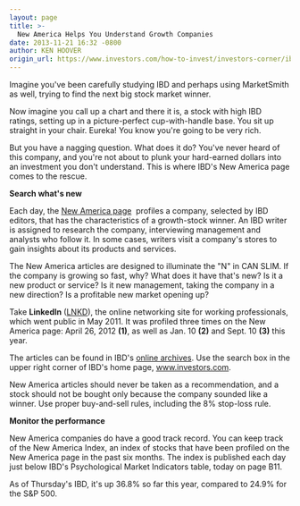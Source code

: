 ```yaml
---
layout: page
title: >-
  New America Helps You Understand Growth Companies
date: 2013-11-21 16:32 -0800
author: KEN HOOVER
origin_url: https://www.investors.com/how-to-invest/investors-corner/ibd-new-america-features-growth-companies/
---
```


Imagine you've been carefully studying IBD and perhaps using MarketSmith as well, trying to find the next big stock market winner.

Now imagine you call up a chart and there it is, a stock with high IBD ratings, setting up in a picture-perfect cup-with-handle base. You sit up straight in your chair. Eureka! You know you're going to be very rich.

But you have a nagging question. What does it do? You've never heard of this company, and you're not about to plunk your hard-earned dollars into an investment you don't understand. This is where IBD's New America page comes to the rescue.

**Search what's new**

Each day, the [New America page](http://news.investors.com/business/new-america.htm)  profiles a company, selected by IBD editors, that has the characteristics of a growth-stock winner. An IBD writer is assigned to research the company, interviewing management and analysts who follow it. In some cases, writers visit a company's stores to gain insights about its products and services.

The New America articles are designed to illuminate the "N" in CAN SLIM. If the company is growing so fast, why? What does it have that's new? Is it a new product or service? Is it new management, taking the company in a new direction? Is a profitable new market opening up?

Take **LinkedIn** ([LNKD](https://research.investors.com/quote.aspx?symbol=LNKD)), the online networking site for working professionals, which went public in May 2011. It was profiled three times on the New America page: April 26, 2012 **(1)**, as well as Jan. 10 **(2)** and Sept. 10 **(3)** this year.

The articles can be found in IBD's [online archives](https://www.investors.com). Use the search box in the upper right corner of IBD's home page, www.investors.com.

New America articles should never be taken as a recommendation, and a stock should not be bought only because the company sounded like a winner. Use proper buy-and-sell rules, including the 8% stop-loss rule.

**Monitor the performance**

New America companies do have a good track record. You can keep track of the New America Index, an index of stocks that have been profiled on the New America page in the past six months. The index is published each day just below IBD's Psychological Market Indicators table, today on page B11.

As of Thursday's IBD, it's up 36.8% so far this year, compared to 24.9% for the S&P 500.
